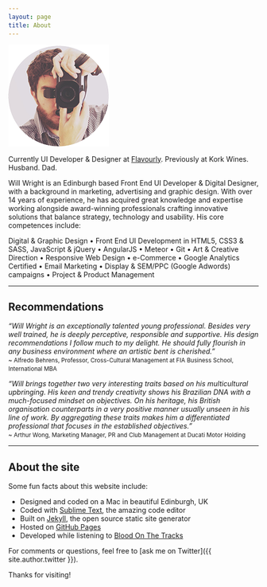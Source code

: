 ```yaml
---
layout: page
title: About
---
```


<p class="text-center">
    <img class="center-block" src="/public/img/will.png" alt="Will Wright">
</p>

<p class="lead">Currently UI Developer &amp; Designer at <a href="//flavourly.com" target="_blank">Flavourly</a>. Previously at Kork Wines. Husband. Dad.</p>

Will Wright is an Edinburgh based Front End UI Developer & Digital Designer, with a background in marketing, advertising and graphic design. With over 14 years of experience, he has acquired great knowledge and expertise working alongside award-winning professionals crafting innovative solutions that balance strategy, technology and usability. His core competences include:

<p class="message text-center">Digital &amp; Graphic Design &bull; Front End UI Development in HTML5, CSS3 &amp; SASS, JavaScript &amp; jQuery &bull; AngularJS &bull; Meteor &bull; Git &bull; Art &amp; Creative Direction &bull; Responsive Web Design &bull; e-Commerce &bull; Google Analytics Certified &bull; Email Marketing &bull; Display &amp; SEM/PPC (Google Adwords) campaigns &bull; Project &amp; Product Management</p>

<hr>

## Recommendations

*“Will Wright is an exceptionally talented young professional. Besides very well trained, he is deeply perceptive, responsible and supportive. His design recommendations I follow much to my delight. He should fully flourish in any business environment where an artistic bent is cherished.”*
<br><small>~ Alfredo Behrens, Professor, Cross-Cultural Management at FIA Business School, International MBA</small>

*“Will brings together two very interesting traits based on his multicultural upbringing. His keen and trendy creativity shows his Brazilian DNA with a much-focused mindset on objectives. On his heritage, his British organisation counterparts in a very positive manner usually unseen in his line of work. By aggregating these traits makes him a differentiated professional that focuses in the established objectives.”*
<br><small>~ Arthur Wong, Marketing Manager, PR and Club Management at Ducati Motor Holding</small>

<hr>

## About the site

Some fun facts about this website include:

* Designed and coded on a Mac in beautiful Edinburgh, UK
* Coded with [Sublime Text](http://sublimetext.com), the amazing code editor
* Built on [Jekyll](http://jekyllrb.com), the open source static site generator
* Hosted on [GitHub Pages](https://pages.github.com)
* Developed while listening to [Blood On The Tracks](//open.spotify.com/album/4WD4pslu83FF6oMa1e19mF)

For comments or questions, feel free to [ask me on Twitter]({{ site.author.twitter }}).

Thanks for visiting!
